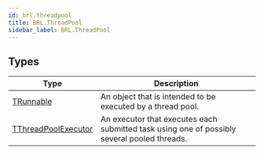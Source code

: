 ```yaml
---
id: brl.threadpool
title: BRL.ThreadPool
sidebar_label: BRL.ThreadPool
---
```



## Types
| Type | Description |
|---|---|
| [TRunnable](../../brl/brl.threadpool/trunnable) | An object that is intended to be executed by a thread pool. |
| [TThreadPoolExecutor](../../brl/brl.threadpool/tthreadpoolexecutor) | An executor that executes each submitted task using one of possibly several pooled threads. |

